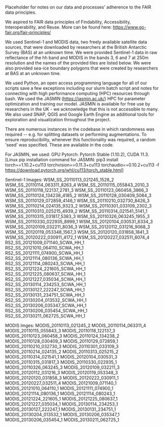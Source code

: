 Placeholder for notes on our data and processes' adherence to the FAIR data principles.

We aspired to FAIR data principles of Findability, Accessibility, Interoperability, and Reuse. More can be found here: https://www.go-fair.org/fair-principles/

We used Sentinel-1 and MODIS data, two freely available satellite data sources, that were downloaded by researchers at the British Antarctic Survey (BAS) at an unknown time. We were provided Sentinel-1 data in raw reflectance of the hh band and MODIS in the bands 3, 6 and 7 at 250m resolution and the names of the provided tiles are listed below. We were also provided sea-ice boundary polygons that were created by researchers at BAS at an unknown time.

We used Python, an open access programming language for all of our scripts save a few exceptions including our slurm batch script and notes for connecting with high performance computing (HPC) resources through bash. We used the JASMIN (https://jasmin.ac.uk/) HPC for parameter optimization and training our model. JASMIN is available for free use by researchers in the UK - we acknowledge that this is not accessible to many. We also used SNAP, QGIS and Google Earth Engine as additional tools for exploration and visualization throughout the project. 

There are numerous instances in the codebase in which randomness was required -- e.g. for splitting datasets or performing augmentations. To ensure reproducibility, whenever this functionality was required, a random 'seed' was specified. These are available in the code.

For JASMIN, we used:
GPU Pytorch: Pytorch Stable (1.10.2), CUDA 11.3. [Linux pip installation command for JASMIN: pip3 install torch==1.10.2+cu113 torchvision==0.11.3+cu113 torchaudio==0.10.2+cu113 -f https://download.pytorch.org/whl/cu113/torch_stable.html]

Sentinel-1 Images:
WSM_SS_20110113_021245_1528_2
WSM_SS_20110114_063311_8263_4
WSM_SS_20110115_055843_2010_3
WSM_SS_20110118_122137_2781_3
WSM_SS_20110123_060458_3866_3
WSM_SS_20110124_134238_4185_2
WSM_SS_20110128_030409_5084_3
WSM_SS_20110129_072859_4146_1
WSM_SS_20110210_032730_8426_3
WSM_SS_20110214_024135_9323_2
WSM_SS_20110301_033109_2302_3
WSM_SS_20110313_025215_4939_2
WSM_SS_20110314_021541_5141_1
WSM_SS_20110315_031817_5383_3
WSM_SS_20110326_063245_1955_3
WSM_SS_20110330_022935_8999_1
WSM_SS_20120104_030531_6334_3
WSM_SS_20120109_032211_8036_3
WSM_SS_20120112_031216_9068_3
WSM_SS_20120119_053348_1567_3
WSM_SS_20120120_031858_1841_3
WSM_SS_20120222_030911_4172_1
WSM_SS_20120227_032511_6074_4
RS2_SS_20121009_071140_SCWA_HH_1
RS2_SS_20121010_064110_SCWA_HH_1
RS2_SS_20121111_074900_SCWA_HH_1
RS2_SS_20121114_080136_SCWA_HH_1
RS2_SS_20121114_080243_SCWA_HH_1
RS2_SS_20121224_221605_SCWA_HH_1
RS2_SS_20121225_080637_SCWA_HH_1
RS2_SS_20121227_035034_SCWA_HH_1
RS2_SS_20130114_234253_SCWA_HH_1
RS2_SS_20130127_222247_SCWA_HH_1
RS2_SS_20130131_234751_SCWA_HH_1
RS2_SS_20130204_013532_SCWA_HH_1
RS2_SS_20130206_035347_SCWA_HH_1
RS2_SS_20130206_035454_SCWA_HH_1
RS2_SS_20130211_062725_SCWA_HH_1

MODIS Imges:
MODIS_20110113_021245_2
MODIS_20110114_063311_4
MODIS_20110115_055843_3
MODIS_20110118_122137_3
MODIS_20110123_060458_3
MODIS_20110124_134238_2
MODIS_20110128_030409_3
MODIS_20110129_072859_1
MODIS_20110210_032730_3
MODIS_20110301_033109_3
MODIS_20110214_024135_2
MODIS_20110313_025215_2
MODIS_20110314_021541_1
MODIS_20120104_030531_3
MODIS_20110315_031817_3
MODIS_20110330_022935_1
MODIS_20110326_063245_3
MODIS_20120109_032211_3
MODIS_20120112_031216_3
MODIS_20120119_053348_3
MODIS_20120120_031858_3
MODIS_20120222_030911_1
MODIS_20120227_032511_4
MODIS_20121009_071140_1
MODIS_20121010_064110_1
MODIS_20121111_074900_1
MODIS_20121114_080136_1
MODIS_20121114_080243_1
MODIS_20121224_221605_1
MODIS_20121225_080637_1
MODIS_20121227_035034_1
MODIS_20130114_234253_1
MODIS_20130127_222247_1
MODIS_20130131_234751_1
MODIS_20130204_013532_1
MODIS_20130206_035347_1
MODIS_20130206_035454_1
MODIS_20130211_062725_1
